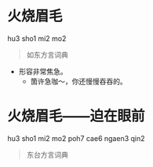 # 火烧眉毛
hu3 sho1 mi2 mo2
> 如东方言词典
- 形容非常焦急。
  - 箇许急咖～，你还慢慢吞吞的。


# 火烧眉毛——迫在眼前
hu3 sho1 mi2 mo2 poh7 cae6 ngaen3 qin2
> 东台方言词典
